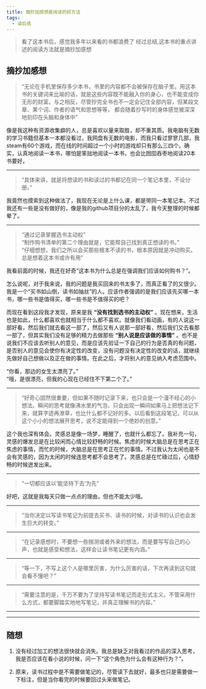 ```yaml
---
title: 摘抄加感想是阅读的好方法
tags:
  - 读后感
---
```


> 看了这本书后，感觉我多年以来看的书都浪费了
> 经过总结,这本书的重点讲述的阅读方法就是摘抄加感想

摘抄加感想
---

> “无论在手机里保存多少本书，书里的内容都不会被保存在脑子里。用这本书的关键词来比喻的话，就是这些内容既不能融入你的身心，也不能变成你无形的财富。与之相反，尽管抄完全书也不一定会记住全部内容，但某段文章、某个词、作者的语气和思想等等， 都会随着抄写时的身体感觉被深深地刻印在头脑和身体中”

像是我这种有资源收集癖的人，总是喜欢以量来取胜，却不重其质。我电脑有无数的学习书籍但基本一本都没看过，我网盘有无数的电影，而我只看过寥寥几部，我steam有60个游戏，而在线的时间超过一个小时的游戏却只有那么三四个。确实，认真地阅读一本书，哪怕是笨拙地阅读一本书，也会比囫囵吞枣地阅读20本书要好。

---

> “具体来讲，就是将想读的书和读过的书都记在同一个笔记本里，不设分册。”

我竟然也摸索到这种做法了，我现在无论是上什么课，都是带同一本笔记本。不过我还有一些是没有做好的，像是我的github项目分的太乱了，我今天整理的时候都晕了。

---

> “通过记录掌握选书主动权”  
> “制作购书清单的第二个理由就是，它能帮自己找到真正想读的书。”  
> “仔细想想，我们之所以会买那些根本不读的书，根本原因就是冲动购买。总是想着这本书或许有用”

我看前面的时候，我还在好奇“这本书为什么总是在强调我们应该如何购书？”。

怎么说呢，对于我来说，我的问题是我买回来的书太多了，而真正看了的又很少。我是一个“买书如山倒，读书如抽丝”的人。应该作者强调的是我们应该先买哪一本书，哪一些书是值得买，哪一些书是不值得买的吧？

而现在看到这段我才发现，原来是我 **“没有找到选书的主动权”** 。现在想来，生活也是如此，什么都喜欢也就相当于什么都不喜欢。就像我们看动画，有的人说这一部好看，然后我们就去看这一部了，然后又有人说那一部好看，然后我们又去看那一部了，但其实我们没有足够的精力去做那些 **“别人说是应该做的事情”** 。也不是说我们不应该去听别人的意见，而是应该先验证一下自己的行为是否真的有问题，是否别人的意见会使你有决定性的改变，没有问题没有决定性的改变的话，就继续先做好自己想做以及正在做的事情。在此之后，才将别人的意见纳入考虑范围中。

“你看，那边的女生太漂亮了。”  
“哦，是很漂亮，但我的心现在已经住不下第二个了。”  

---

> “好奇心固然很重要，但如果不随时记录下来，也只会是一个漫不经心的小想法。瞬间的思考就像沸水里的气泡，只会出现一瞬间如果马上把想法记下来，就算字迹再潦草，也比什么都不记好的多。以后看到这段笔记，可以从这个小小的想法展开思考，说不定能得到一个绝妙的创意。”

这个我也深有体会。灵感总是像一场梦，睡醒了，也就什么都忘了。我补充一句，灵感的爆发总是在比较闲而心情比较舒畅的时候。焦虑的时候大脑总是在思考正在焦虑的事情，而忙的时候，大脑总是在思考正在忙的事情。不过我认为太闲也是不会有灵感的，因为太闲的时候连思考都不会思考了。灵感总是在忙碌过后，心情舒畅的时候迸发出来。

---

> “一切都应该以‘能坚持下去’为先”

好吧，这就是我每天只做一点点的理由，但也不能太少哦。

---

> “当你决定以写读书笔记为前提去买书、读书的时候，对读书的认识也会发生巨大的转变。”

---

> “在记录感想时，不要想一些揣测或者外来的想法，而是要写写自己的心声，也就是感受和想法，这样会让读书笔记更有内涵。”

---

> “等一下，不写上这个人是哪里厉害，为什么厉害的话，下次再读到这句就会看不懂吧？”

---

> “需要注意的是，千万不要为了坚持写读书笔记而走形式主义。不管采用什么方式，都要脚踏实地地写笔记，并真正理解书的内容。”

---

>

---

随想
---

1. 没有经过加工的想法很快就会消失。我总是缺乏对我看过的作品的深入思考，我是否应该在看小说的时候，问一下“这个角色为什么会有这种行为？”。

3. 原来，读书过程中是不需要做笔记的，尽管读下去就好，最多也只是需要做一下标注，但是当你看完的时候要回过头来做笔记。
